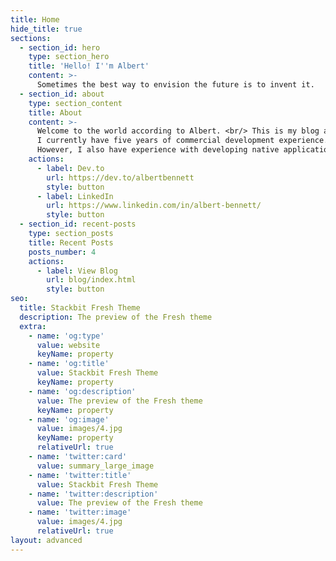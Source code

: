 ```yaml
---
title: Home
hide_title: true
sections:
  - section_id: hero
    type: section_hero
    title: 'Hello! I''m Albert'
    content: >-
      Sometimes the best way to envision the future is to invent it.
  - section_id: about
    type: section_content
    title: About
    content: >-
      Welcome to the world according to Albert. <br/> This is my blog and professional profile, and now a bit about me:
      I currently have five years of commercial development experience. <br/> My expertise is mostly in back-end development through Azure.<br/>
      However, I also have experience with developing native applications for desktops and android devices and I''ve also dabbled in infra ops through terraform.
    actions:
      - label: Dev.to
        url: https://dev.to/albertbennett
        style: button
      - label: LinkedIn
        url: https://www.linkedin.com/in/albert-bennett/
        style: button
  - section_id: recent-posts
    type: section_posts
    title: Recent Posts
    posts_number: 4
    actions:
      - label: View Blog
        url: blog/index.html
        style: button
seo:
  title: Stackbit Fresh Theme
  description: The preview of the Fresh theme
  extra:
    - name: 'og:type'
      value: website
      keyName: property
    - name: 'og:title'
      value: Stackbit Fresh Theme
      keyName: property
    - name: 'og:description'
      value: The preview of the Fresh theme
      keyName: property
    - name: 'og:image'
      value: images/4.jpg
      keyName: property
      relativeUrl: true
    - name: 'twitter:card'
      value: summary_large_image
    - name: 'twitter:title'
      value: Stackbit Fresh Theme
    - name: 'twitter:description'
      value: The preview of the Fresh theme
    - name: 'twitter:image'
      value: images/4.jpg
      relativeUrl: true
layout: advanced
---
```

